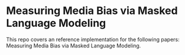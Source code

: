 # Measuring Media Bias via Masked Language Modeling
This repo covers an reference implementation for the following papers:
Measuring Media Bias via Masked Language Modeling.
